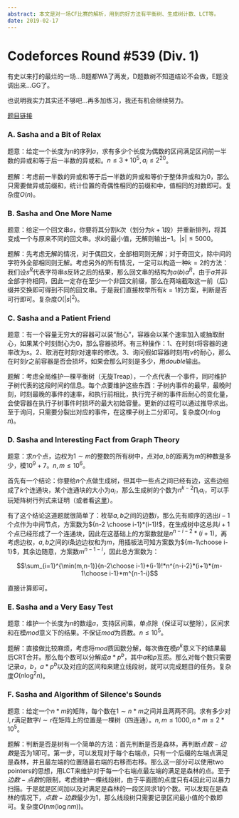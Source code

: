 ```yaml
---
abstract: 本文是对一场CF比赛的解析，用到的好方法有平衡树、生成树计数、LCT等。
date: 2019-02-17
---
```


# Codeforces Round #539 (Div. 1)

有史以来打的最烂的一场...B题都WA了两发，D题数树不知道结论不会做，E题没调出来...GG了。

也说明我实力其实还不够吧...再多加练习，我还有机会继续努力。

[题目链接][1]

### A. Sasha and a Bit of Relax

题意：给定一个长度为$n$的序列$a$，求有多少个长度为偶数的区间满足区间前一半数的异或和等于后一半数的异或和。$n\leq 3*10^5,a_i\leq 2^{20}$。

题解：考虑前一半数的异或和等于后一半数的异或和等价于整体异或和为$0$，那么只需要做异或前缀和，统计位置的奇偶性相同的前缀和中，值相同的对数即可。复杂度$O(n)$。

### B. Sasha and One More Name

题意：给定一个回文串$s$，你要将其分割$k$次（划分为$k+1$段）并重新排列，将其变成一个与原来不同的回文串。求$k$的最小值，无解则输出$-1$。$|s|\leq 5000$。

题解：先考虑无解的情况，对于偶回文，全部相同则无解；对于奇回文，除中间的字符外全部相同则无解。考虑另外的所有情况，一定可以构造一种$k=2$的方法：我们设$s^R$代表字符串$s$反转之后的结果，那么回文串的结构为$a(b)a^R$，由于$a$并非全部字符相同，因此一定存在至少一个非回文前缀，那么在两端截取这一前（后）缀并交换即可得到不同的回文串。于是我们直接枚举所有$k=1$的方案，判断是否可行即可。复杂度$O(|s|^2)$。

### C. Sasha and a Patient Friend

题意：有一个容量无穷大的容器可以装“耐心”，容器会以某个速率加入或抽取耐心，如果某个时刻耐心为$0$，那么容器损坏。有三种操作：$1$、在时刻$t$将容器的速率改为$s$。$2$、取消在时刻$t$对速率的修改。$3$、询问假如容器时刻$l$有$v$的耐心，那么在时刻$r$之前容器是否会损坏，如果会那么时刻是多少，用$double$输出。

题解：考虑全局维护一棵平衡树（无旋$\text{Treap}$），一个点代表一个事件，同时维护子树代表的这段时间的信息。每个点要维护这些东西：子树内事件的最早，最晚时刻，时刻最晚的事件的速率，和执行前相比，执行完子树的事件后耐心的变化量，会使容器在执行子树事件时损坏的最大初始容量。更新的过程可以通过推导求出。至于询问，只需要分裂出对应的事件，在这棵子树上二分即可。复杂度$O(n\log n)$。

### D. Sasha and Interesting Fact from Graph Theory

题意：求$n$个点，边权为$1\sim m$的整数的所有树中，点对$a,b$的距离为$m$的种数是多少，模$10^9+7$。$n,m\leq 10^6$。

首先有一个结论：你要给$n$个点做生成树，但其中一些点之间已经有边，这些边组成了$k$个连通块，某个连通块的大小为$a_i$，那么生成树的个数为$n^{k-2}\prod_i a_i$，可以手玩矩阵树行列式来证明（或者看[这里][2]）。

有了这个结论这道题就很简单了：枚举$a,b$之间的边数$i$，那么先有顺序的选出$i-1$个点作为中间节点，方案数为${n-2 \choose i-1}*(i-1)!$，在生成树中这总共$i+1$个点已经形成了一个连通块，因此在这基础上的方案数就是$n^{n-i-2}*(i+1)$，再考虑边权，$a,b$之间的$i$条边边权和为$m$，用插板法可知方案数为${m-1\choose i-1}$，其余边随意，方案数$m^{n-1-i}$，因此总方案数为：

$$\sum_{i=1}^{\min(m,n-1)}{n-2\choose i-1}*(i-1)!*n^{n-i-2}*(i+1)*{m-1\choose i-1}*m^{n-1-i}$$

直接计算即可。

### E. Sasha and a Very Easy Test

题意：维护一个长度为$n$的数组$a$，支持区间乘，单点除（保证可以整除），区间求和在模$mod$意义下的结果。不保证$mod$为质数。$n\leq 10^5$。

题解：直接做比较麻烦，考虑将$mod$质因数分解，每次做在模$p^k$意义下的结果最后CRT合并。那么每个数可以分解成$a*p^b$，其中$a$和$p$互质。那么对每个数只需要记录$a$，$b$，$a*p^b$以及对应的区间和来建立线段树，就可以完成题目的任务。复杂度$O(n\log^2 n)$。

### F. Sasha and Algorithm of Silence's Sounds

题意：给定一个$n*m$的矩阵，每个数在$1\sim n*m$之间并且两两不同。求有多少对$l,r$满足数字$l\sim r$在矩阵上的位置是一棵树（四连通）。$n,m\leq 1000,n*m\leq 2*10^5$。

题解：判断是否是树有一个简单的方法：首先判断是否是森林，再判断$点数-边数$是否为$1$即可。第一步，可以发现对于每个右端点，只有一个后缀的左端点满足是森林，并且最左端的位置随最右端的右移而右移。那么这一部分可以使用$\text{two pointers}$的思想，用$\text{LCT}$来维护对于每一个右端点最左端的满足是森林的点。至于$边数-点数$的限制，考虑维护一棵线段树，由于平面图的点度只有$4$因此可以暴力扫描。于是就是区间加以及对满足是森林的一段区间求$1$的个数。可以发现在是森林的情况下，$点数-边数$最少为$1$，那么线段树只需要记录区间最小值的个数即可。复杂度$O(nm(\log nm))$。


[1]: https://codeforces.com/contest/1109/problems
[2]: https://www.luogu.org/blog/ShadowassIIXVIIIIV/loj2983-wc2019-shuo-shu